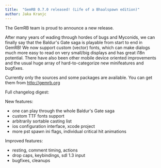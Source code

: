 ```yaml
---
title:  "GemRB 0.7.0 released! (Life of a Bhaalspawn edition)"
author: Jaka Kranjc
---
```


The GemRB team is proud to announce a new release.

After many years of wading through hordes of bugs and Myconids, we can finally say
that the Baldur's Gate saga is playable from start to end in GemRB!
We now support custom (vector) fonts, which can make dialogs much more easy to read
on very small/big displays and has great i18n potential. There have also been other
mobile device oriented improvements and the usual huge array of hard-to-categorize
new minifeatures and bugfixes.

Currently only the sources and some packages are available. You can get them from http://gemrb.org

Full changelog digest:

New features:
- one can play through the whole Baldur's Gate saga
- custom TTF fonts support
- arbitrarily sortable casting list
- ios configuration interface, xcode project
- more pst spawn ini flags, individual critical hit animations

Improved features:
- resting, comment timing, actions
- drop caps, keybindings, sdl 1.3 input
- bugfixes, cleanups
